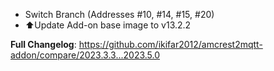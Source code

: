 - Switch Branch (Addresses #10, #14, #15, #20)
- ⬆Update Add-on base image to v13.2.2

**Full Changelog**: https://github.com/ikifar2012/amcrest2mqtt-addon/compare/2023.3.3...2023.5.0